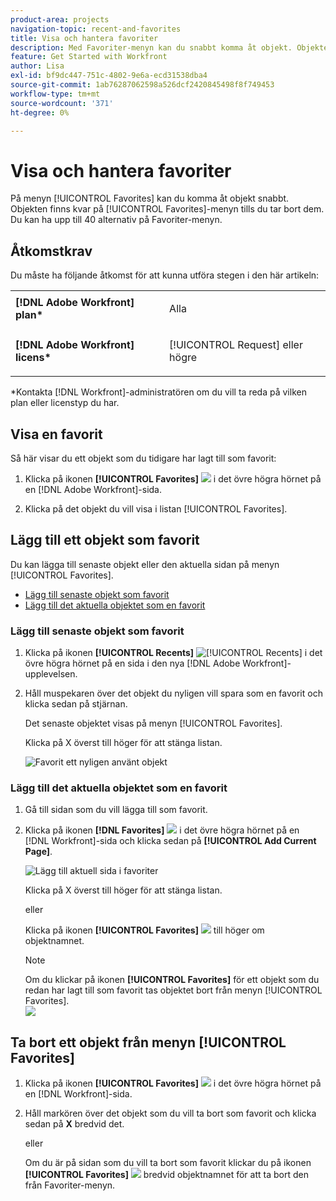 ```yaml
---
product-area: projects
navigation-topic: recent-and-favorites
title: Visa och hantera favoriter
description: Med Favoriter-menyn kan du snabbt komma åt objekt. Objekten finns kvar på Favoriter-menyn tills du tar bort dem. Du kan ha upp till 40 alternativ på Favoriter-menyn.
feature: Get Started with Workfront
author: Lisa
exl-id: bf9dc447-751c-4802-9e6a-ecd31538dba4
source-git-commit: 1ab76287062598a526dcf2420845498f8f749453
workflow-type: tm+mt
source-wordcount: '371'
ht-degree: 0%

---
```


# Visa och hantera favoriter

På menyn [!UICONTROL Favorites] kan du komma åt objekt snabbt. Objekten finns kvar på [!UICONTROL Favorites]-menyn tills du tar bort dem. Du kan ha upp till 40 alternativ på Favoriter-menyn.

## Åtkomstkrav

Du måste ha följande åtkomst för att kunna utföra stegen i den här artikeln:

<table style="table-layout:auto"> 
 <col> 
 </col> 
 <col> 
 </col> 
 <tbody> 
  <tr> 
   <td role="rowheader"><strong>[!DNL Adobe Workfront] plan*</strong></td> 
   <td> <p>Alla</p> </td> 
  </tr> 
  <tr> 
   <td role="rowheader"><strong>[!DNL Adobe Workfront] licens*</strong></td> 
   <td> <p>[!UICONTROL Request] eller högre</p> </td> 
  </tr> 
 </tbody> 
</table>

&#42;Kontakta [!DNL Workfront]-administratören om du vill ta reda på vilken plan eller licenstyp du har.

## Visa en favorit

Så här visar du ett objekt som du tidigare har lagt till som favorit:

1. Klicka på ikonen **[!UICONTROL Favorites]** ![](assets/favorites-icon.png) i det övre högra hörnet på en [!DNL Adobe Workfront]-sida.

1. Klicka på det objekt du vill visa i listan [!UICONTROL Favorites].

## Lägg till ett objekt som favorit

Du kan lägga till senaste objekt eller den aktuella sidan på menyn [!UICONTROL Favorites].

* [Lägg till senaste objekt som favorit](#add-recent-items-as-a-favorite)
* [Lägg till det aktuella objektet som en favorit](#add-the-current-item-as-a-favorite)

### Lägg till senaste objekt som favorit

1. Klicka på ikonen **[!UICONTROL Recents]** ![[!UICONTROL Recents]](assets/recents-icon-40x43.png) i det övre högra hörnet på en sida i den nya [!DNL Adobe Workfront]-upplevelsen.
1. Håll muspekaren över det objekt du nyligen vill spara som en favorit och klicka sedan på stjärnan.

   Det senaste objektet visas på menyn [!UICONTROL Favorites].

   Klicka på X överst till höger för att stänga listan.

   ![Favorit ett nyligen använt objekt](assets/favorite-recent-item-2022-350x375.png)

### Lägg till det aktuella objektet som en favorit

1. Gå till sidan som du vill lägga till som favorit.
1. Klicka på ikonen **[!DNL Favorites]** ![](assets/favorites-icon.png) i det övre högra hörnet på en [!DNL Workfront]-sida och klicka sedan på **[!UICONTROL Add Current Page]**.

   ![Lägg till aktuell sida i favoriter](assets/add-current-page-favorite-2022-350x147.png)

   Klicka på X överst till höger för att stänga listan.

   eller

   Klicka på ikonen **[!UICONTROL Favorites]** ![](assets/favorites-icon.png) till höger om objektnamnet.

   >[!NOTE]
   >
   >Om du klickar på ikonen **[!UICONTROL Favorites]** för ett objekt som du redan har lagt till som favorit tas objektet bort från menyn [!UICONTROL Favorites].\
   >![](assets/nwe-remove-from-favorites-350x52.png)

## Ta bort ett objekt från menyn [!UICONTROL Favorites]

1. Klicka på ikonen **[!UICONTROL Favorites]** ![](assets/favorites-icon.png) i det övre högra hörnet på en [!DNL Workfront]-sida.

1. Håll markören över det objekt som du vill ta bort som favorit och klicka sedan på **X** bredvid det.

   eller

   Om du är på sidan som du vill ta bort som favorit klickar du på ikonen **[!UICONTROL Favorites]** ![](assets/favorites-icon.png) bredvid objektnamnet för att ta bort den från Favoriter-menyn.

